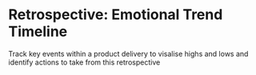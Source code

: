 # Retrospective: Emotional Trend Timeline
Track key events within a product delivery to visalise highs and lows and identify actions to take from this retrospective